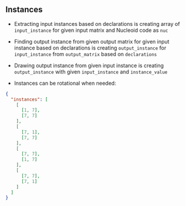 ## Instances

- Extracting input instances based on declarations is creating array of `input_instance` for given input matrix and Nucleoid code as `nuc`
- Finding output instance from given output matrix for given input instance based on declarations is creating `output_instance` for `input_instance` from `output_matrix` based on `declarations`
- Drawing output instance from given input instance is creating `output_instance` with given `input_instance` and `instance_value`

- Instances can be rotational when needed:

```json
{
  "instances": [
    [
      [1, 7],
      [7, 7]
    ],
    [
      [7, 1],
      [7, 7]
    ],
    [
      [7, 7],
      [1, 7]
    ],
    [
      [7, 7],
      [7, 1]
    ]
  ]
}
```

